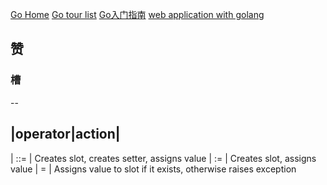 [Go Home](https://go-zh.org/doc/)
[Go tour list](https://tour.go-zh.org/list)
[Go入门指南](https://github.com/Unknwon/the-way-to-go_ZH_CN/blob/master/eBook/directory.md)
[web application with golang](https://github.com/astaxie/build-web-application-with-golang/blob/master/zh/preface.md)


## 赞
### 槽



--

|operator|action|
-------------------
| ::= |	Creates slot, creates setter, assigns value
| :=  |	Creates slot, assigns value
| =	  | Assigns value to slot if it exists, otherwise raises exception


